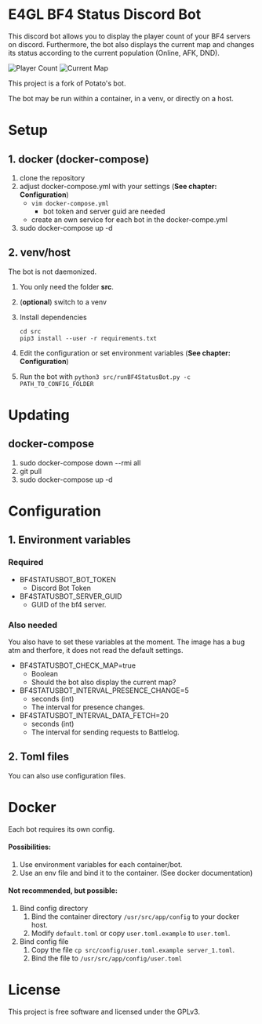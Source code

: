 # E4GL BF4 Status Discord Bot
This discord bot allows you to display the player count of your BF4 servers on discord.
 Furthermore, the bot also displays the current map and changes its status according to the current population (Online, AFK, DND).

![Player Count](https://i.imgur.com/nkDYLh7.png "Player Count")
![Current Map](https://imgur.com/tQ2HCAN.png "Current Map")

This project is  a fork of Potato's bot.

The bot may be run within a container, in a venv, or directly on a host.


# Setup
## 1. docker (docker-compose)
 1. clone the repository
 2. adjust docker-compose.yml with your settings
    (**See chapter: Configuration**)
    - `vim docker-compose.yml`
        * bot token and server guid are needed
    - create an own service for each bot in the docker-compe.yml
 3. sudo docker-compose up -d
 
## 2. venv/host
The bot is not daemonized.
 
1. You only need the folder **src**.
2. (**optional**) switch to a venv
3. Install dependencies
   ```
   cd src
   pip3 install --user -r requirements.txt
   ```
4. Edit the configuration or set environment variables
   (**See chapter: Configuration**)

5. Run the bot with ``python3 src/runBF4StatusBot.py -c PATH_TO_CONFIG_FOLDER``
  
 
# Updating
## docker-compose
1. sudo docker-compose down --rmi all
2. git pull
3. sudo docker-compose up -d

 
# Configuration
## 1. Environment variables
### Required
- BF4STATUSBOT_BOT_TOKEN
    - Discord Bot Token
- BF4STATUSBOT_SERVER_GUID
    - GUID of the bf4 server.
    
 ### Also needed
You also have to set these variables at the moment. The image has a bug atm and therfore, it does not read the default settings.
- BF4STATUSBOT_CHECK_MAP=true
    - Boolean
    - Should the bot also display the current map?
- BF4STATUSBOT_INTERVAL_PRESENCE_CHANGE=5
    - seconds (int)
    - The interval for presence changes.
- BF4STATUSBOT_INTERVAL_DATA_FETCH=20
    - seconds (int)
    - The interval for sending requests to Battlelog.

## 2. Toml files

You can also use configuration files.

# Docker

Each bot requires its own config.

#### Possibilities:

1. Use environment variables for each container/bot.
2. Use an env file and bind it to the container. (See docker documentation)

#### Not recommended, but possible:

1. Bind config directory
    1. Bind the container directory ``/usr/src/app/config`` to your docker
       host.
    2. Modify ``default.toml`` or copy ``user.toml.example`` to ``user.toml``.
2. Bind config file
    1. Copy the file ``cp src/config/user.toml.example server_1.toml``.
    2. Bind the file to ``/usr/src/app/config/user.toml``

# License

This project is free software and licensed under the GPLv3.
